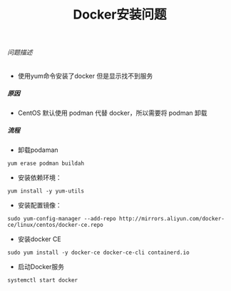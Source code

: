 ﻿---
layout: mypost
title: Docker安装问题
categories: [Docker, Linux]
---

###### 问题描述
- 使用yum命令安装了docker  但是显示找不到服务


##### 原因
- CentOS 默认使用 podman 代替 docker，所以需要将 podman 卸载


##### 流程

- 卸载podaman
```
yum erase podman buildah
```

- 安装依赖环境： 
```
yum install -y yum-utils
```

- 安装配置镜像：
```
sudo yum-config-manager --add-repo http://mirrors.aliyun.com/docker-ce/linux/centos/docker-ce.repo
```

- 安装docker CE
```
sudo yum install -y docker-ce docker-ce-cli containerd.io
```

- 启动Docker服务
```
systemctl start docker
```